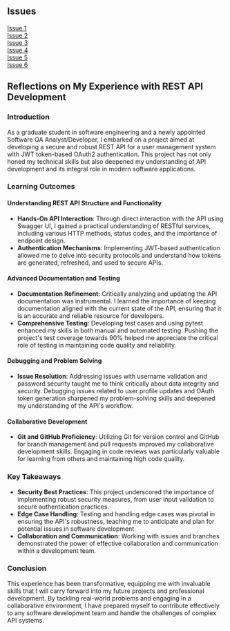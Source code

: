 ## Issues

[Issue 1](https://github.com/mishraprajwal/event_manager/issues/1)  
[Issue 2](https://github.com/mishraprajwal/event_manager/issues/2)  
[Issue 3](https://github.com/mishraprajwal/event_manager/issues/3)  
[Issue 4](https://github.com/mishraprajwal/event_manager/issues/4)  
[Issue 5](https://github.com/mishraprajwal/event_manager/issues/5)  
[Issue 6](https://github.com/mishraprajwal/event_manager/issues/6)  

## Reflections on My Experience with REST API Development

### Introduction
As a graduate student in software engineering and a newly appointed Software QA Analyst/Developer, I embarked on a project aimed at developing a secure and robust REST API for a user management system with JWT token-based OAuth2 authentication. This project has not only honed my technical skills but also deepened my understanding of API development and its integral role in modern software applications.

### Learning Outcomes

#### Understanding REST API Structure and Functionality
- **Hands-On API Interaction**: Through direct interaction with the API using Swagger UI, I gained a practical understanding of RESTful services, including various HTTP methods, status codes, and the importance of endpoint design.
- **Authentication Mechanisms**: Implementing JWT-based authentication allowed me to delve into security protocols and understand how tokens are generated, refreshed, and used to secure APIs.

#### Advanced Documentation and Testing
- **Documentation Refinement**: Critically analyzing and updating the API documentation was instrumental. I learned the importance of keeping documentation aligned with the current state of the API, ensuring that it is an accurate and reliable resource for developers.
- **Comprehensive Testing**: Developing test cases and using pytest enhanced my skills in both manual and automated testing. Pushing the project's test coverage towards 90% helped me appreciate the critical role of testing in maintaining code quality and reliability.

#### Debugging and Problem Solving
- **Issue Resolution**: Addressing issues with username validation and password security taught me to think critically about data integrity and security. Debugging issues related to user profile updates and OAuth token generation sharpened my problem-solving skills and deepened my understanding of the API's workflow.

#### Collaborative Development
- **Git and GitHub Proficiency**: Utilizing Git for version control and GitHub for branch management and pull requests improved my collaborative development skills. Engaging in code reviews was particularly valuable for learning from others and maintaining high code quality.

### Key Takeaways
- **Security Best Practices**: This project underscored the importance of implementing robust security measures, from user input validation to secure authentication practices.
- **Edge Case Handling**: Testing and handling edge cases was pivotal in ensuring the API's robustness, teaching me to anticipate and plan for potential issues in software development.
- **Collaboration and Communication**: Working with issues and branches demonstrated the power of effective collaboration and communication within a development team.

### Conclusion
This experience has been transformative, equipping me with invaluable skills that I will carry forward into my future projects and professional development. By tackling real-world problems and engaging in a collaborative environment, I have prepared myself to contribute effectively to any software development team and handle the challenges of complex API systems.

